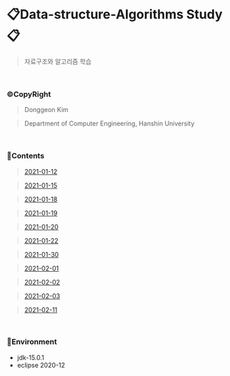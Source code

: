  # 📋Data-structure-Algorithms Study📋
> 자료구조와 알고리즘 학습

<br>

### ©CopyRight
> Donggeon Kim

> Department of Computer Engineering, Hanshin University

<br>

### 📒Contents
> [2021-01-12](https://github.com/DongGeon0908/Data-Structure-And-Algorithm/tree/master/2021%2001%2012)

> [2021-01-15](https://github.com/DongGeon0908/Data-Structure-And-Algorithm/tree/master/2021%2001%2015)

> [2021-01-18](https://github.com/DongGeon0908/Data-Structure-And-Algorithm/tree/master/2021%2001%2018)

> [2021-01-19](https://github.com/DongGeon0908/Data-Structure-And-Algorithm/tree/master/2021%2001%2019)

> [2021-01-20](https://github.com/DongGeon0908/Data-Structure-And-Algorithm/tree/master/2021%2001%2020)

> [2021-01-22](https://github.com/DongGeon0908/Data-Structure-And-Algorithm/tree/master/2021%2001%2022)

> [2021-01-30](https://github.com/DongGeon0908/Data-Structure-And-Algorithm/tree/master/2021%2001%2030)

> [2021-02-01](https://github.com/DongGeon0908/Data-Structure-And-Algorithm/tree/master/2021%2002%2001)

> [2021-02-02](https://github.com/DongGeon0908/Data-Structure-And-Algorithm/tree/master/2021%2002%2002)

> [2021-02-03](https://github.com/DongGeon0908/Data-Structure-And-Algorithm/tree/master/2021%2002%2003)

> [2021-02-11](https://github.com/DongGeon0908/Data-Structure-And-Algorithm/tree/master/2021%2002%2011)


<br>

### 🔧Environment
  - jdk-15.0.1
  - eclipse 2020-12

<br>
